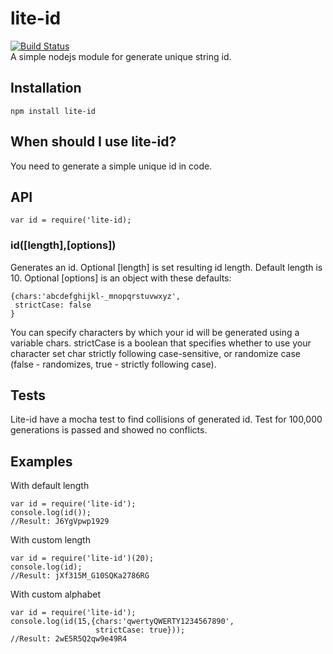 # lite-id
[![Build Status](https://travis-ci.org/imatveev/lite-id.svg?branch=master)](https://travis-ci.org/imatveev/lite-id)<br />
A simple nodejs module for generate unique string id.
## Installation
    npm install lite-id
## When should I use lite-id?
You need to generate a simple unique id in code.
## API
    var id = require('lite-id);
### id([length],[options])
Generates an id. Optional [length] is set resulting id length. Default length is 10.
Optional [options] is an object with these defaults:

    {chars:'abcdefghijkl-_mnopqrstuvwxyz',
     strictCase: false
    }
You can specify characters by which your id will be generated using a variable chars.
strictCase is a boolean that specifies whether to use your character set char strictly following case-sensitive,
or randomize case (false - randomizes, true - strictly following case).
## Tests
Lite-id have a mocha test to find collisions of generated id. Test for 100,000 generations
is passed and showed no conflicts.
## Examples

With default length

    var id = require('lite-id');
    console.log(id());
    //Result: J6YgVpwp1929

With custom length

    var id = require('lite-id')(20);
    console.log(id);
    //Result: jXf315M_G10SQKa2786RG
    
With custom alphabet

    var id = require('lite-id');
    console.log(id(15,{chars:'qwertyQWERTY1234567890',         
                       strictCase: true}));
    //Result: 2wE5R5Q2qw9e49R4